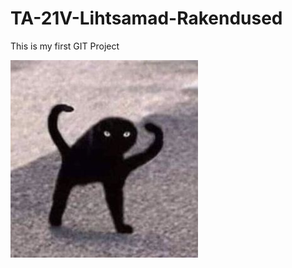 # TA-21V-Lihtsamad-Rakendused
This is my first GIT Project

![This is cat](https://github.com/PlehanovTA/TA-21V-Lihtsamad-Rakendused/blob/main/300px-Cursed_Cat.jpg)

